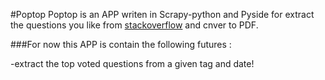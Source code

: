 #Poptop
Poptop is an APP writen in Scrapy-python and Pyside for extract the questions you like from <a href='stackoverflow.com'>stackoverflow</a>
and cnver to PDF.

###For now this APP is contain the following futures :

-extract the top voted questions from a given tag and date! 
 